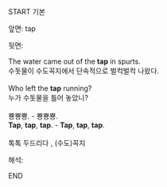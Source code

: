 START
기본

앞면:
tap


뒷면:
<div>The water came out of the <strong>tap</strong> in spurts. </div><div><div>수돗물이 수도꼭지에서 단속적으로 벌컥벌컥 나왔다.</div></div><div><br></div><div><div>Who left the <strong>tap</strong> running? </div><div><div>누가 수돗물을 틀어 놓았니?</div></div></div><div><br></div><div><div><div><span>뿅뿅뿅. - 뿅뿅뿅.</span></div></div><div><div><span><strong>Tap</strong>, <strong>tap</strong>, <strong>tap</strong>. - <strong>Tap</strong>, <strong>tap</strong>, <strong>tap</strong>.</span></div></div></div><div><br></div><div>톡톡 두드리다 , (수도)꼭지</div>


해석:
<!--ID: 1746614454821-->
END